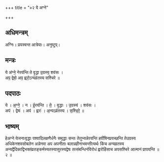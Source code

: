 +++
title = "०२ ये अग्ने"

+++
## अधिमन्त्रम्
अग्निः। प्रयस्वन्त आत्रेयाः। अनुष्टुप्।

## मन्त्रः
ये अ॑ग्ने॒ नेरय॑न्ति ते वृ॒द्धा उ॒ग्रस्य॒ शव॑सः ।  
अप॒ द्वेषो॒ अप॒ ह्वरो॒ऽन्यव्र॑तस्य सश्चिरे ॥

## पदपाठः
ये । अ॒ग्ने॒ । न । ई॒रय॑न्ति । ते॒ । वृ॒द्धाः । उ॒ग्रस्य॑ । शव॑सः ।  
अप॑ । द्वेषः॑ । अप॑ । ह्वरः॑ । अ॒न्यऽव्र॑तस्य । स॒श्चि॒रे॒ ॥

## भाष्यम्
हेअग्ने येजनाःवृद्धाः पश्वादिलक्षणैर्धनैः समृद्धाः सन्तः तेतुभ्यन्नेरयन्ति हवींषिनप्रयच्छन्ति तेउग्रस्य अधिकेनशवसोबलेन अन्नेनवा अप अपनीताः बलान्नहीनाभवन्तीत्यर्थः किंच अन्यव्रतस्य अन्यद्वैदिकाद्विभक्तंव्रतङ्कर्मस्यतस्यासुरस्यद्वेषः तत्संबन्धिनंविरोधं ह्वरोहिंसाच अपसश्चिरे आत्मानं प्रापयन्ति ॥ २ ॥